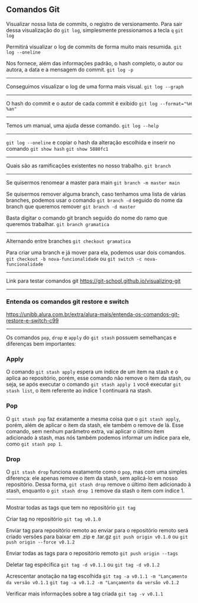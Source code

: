 ## Comandos Git

Visualizar nossa lista de commits, o registro de versionamento.
Para sair dessa visualização do `git log`, simplesmente pressionamos a tecla `q`
`git log`


Permitirá visualizar o log de commits de forma muito mais resumida.
`git log --oneline`

Nos fornece, além das informações padrão, o hash completo, o autor ou autora, a data e a mensagem do commit.
`git log -p`

---

Conseguimos visualizar o log de uma forma mais visual.
`git log --graph`

---

O hash do commit e o autor de cada commit é exibido
`git log --format="%H %an"`

---

Temos um manual, uma ajuda desse comando.
`git log --help`

---

`git log --oneline` e copiar o hash da alteração escolhida e inserir no comando `git show hash`
`git show 5880fc1`

---

Quais são as ramificações existentes no nosso trabalho.
`git branch`

---

Se quisermos renomear a master para main
`git branch -m master main`

Se quisermos remover alguma branch, caso tenhamos uma lista de várias branches,
podemos usar o comando `git branch -d` seguido do nome da branch que queremos remover
`git branch -d master`

Basta digitar o comando git branch seguido do nome do ramo que queremos trabalhar.
`git branch gramatica`

---

Alternando entre branches
`git checkout gramatica`

Para criar uma branch e já mover para ela, podemos usar dois comandos.
`git checkout -b nova-funcionalidade`
ou
`git switch -c nova-funcionalidade`

---

Link para testar comandos git
https://git-school.github.io/visualizing-git

---

### Entenda os comandos git restore e switch
https://unibb.alura.com.br/extra/alura-mais/entenda-os-comandos-git-restore-e-switch-c99

---

Os comandos `pop`, `drop` e `apply` do `git stash` possuem semelhanças e diferenças bem importantes:

### Apply
O comando `git stash apply` espera um índice de um item na stash e o aplica ao repositório,
porém, esse comando não remove o item da stash, ou seja, se após executar o comando `git stash apply 1` você executar `git stash list`, o item referente ao índice 1 continuará na stash.

### Pop
O `git stash pop` faz exatamente a mesma coisa que o `git stash apply`, porém, além de aplicar o item da stash,
ele também o remove de lá. Esse comando, sem nenhum parâmetro extra, vai aplicar o último item adicionado à stash, mas nós também podemos informar um índice para ele, como `git stash pop 1`.

### Drop
O `git stash drop` funciona exatamente como o `pop`, mas com uma simples diferença:
ele apenas remove o item da stash, sem aplicá-lo em nosso repositório. Dessa forma, `git stash drop` remove o último item adicionado à stash,
enquanto o `git stash drop 1` remove da stash o item com índice 1.

---

Mostrar todas as tags que tem no repositório
`git tag`

Criar tag no repositório
`git tag v0.1.0`

Enviar tag para repositório remoto
ao enviar para o repositório remoto será criado versões para baixar em .zip e .tar.gz
`git push origin v0.1.0`
ou
`git push origin --force v0.1.2`

Enviar todas as tags para o repositório remoto
`git push origin --tags`

Deletar tag espécifica
`git tag -d v0.1.1`
ou
`git tag -d v0.1.2`

Acrescentar anotação na tag escolhida
`git tag -a v0.1.1 -m "Lançamento da versão v0.1.1`
`git tag -a v0.1.2 -m "Lançamento da versão v0.1.2`

Verificar mais informações sobre a tag criada
`git tag -v v0.1.1`
